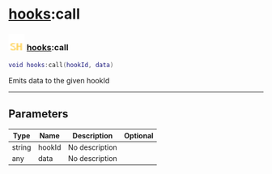 # [hooks](../hooks/README.md):call

### <img src="../../.gitbook/assets/shared.png" width="32" height="32" /> [hooks](../hooks/README.md):call

```lua
void hooks:call(hookId, data)
```

Emits data to the given hookId<br>

-----------------
## Parameters

| Type   | Name | Description | Optional |
| ------ | ---- | ----------- | -------: |
| string | hookId | No description |  |
| any | data | No description |  |

